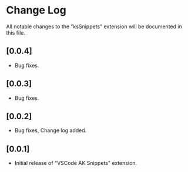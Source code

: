 # Change Log
All notable changes to the "ksSnippets" extension will be documented in this file.

## [0.0.4]
- Bug fixes.

## [0.0.3]
- Bug fixes.

## [0.0.2]
- Bug fixes, Change log added.

## [0.0.1]
- Initial release of "VSCode AK Snippets" extension.

